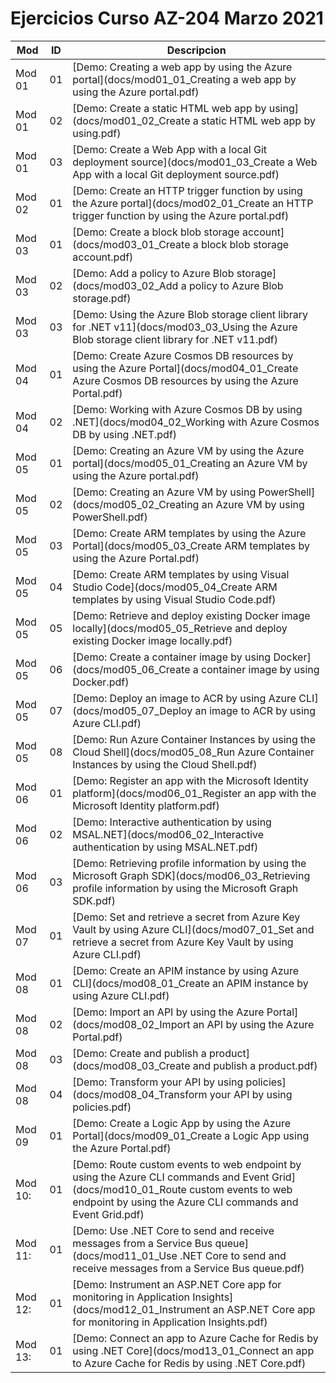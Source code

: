 

# Ejercicios Curso AZ-204 Marzo 2021



| Mod     | ID    | Descripcion                                                  |
| ------- | ----|-------------------------------------------------------- |
| Mod 01  |01| [Demo: Creating a web app by using the Azure portal](docs/mod01_01_Creating a web app by using the Azure portal.pdf) |
| Mod 01  |02|[Demo: Create a static HTML web  app by using](docs/mod01_02_Create a static HTML web app by using.pdf) |
| Mod 01  |03| [Demo: Create a Web App with a local Git deployment source](docs/mod01_03_Create a Web App with a local Git deployment source.pdf) |
| Mod 02  |01| [Demo: Create an HTTP trigger function by using the Azure  portal](docs/mod02_01_Create an HTTP trigger function by using the Azure portal.pdf) |
| Mod 03  |01| [Demo: Create a block blob storage account](docs/mod03_01_Create a block blob storage account.pdf) |
| Mod 03  |02| [Demo: Add a policy to Azure Blob storage](docs/mod03_02_Add a policy to Azure Blob storage.pdf) |
| Mod 03  |03| [Demo: Using the Azure Blob storage client library for .NET v11](docs/mod03_03_Using the Azure Blob storage client library for .NET v11.pdf) |
| Mod 04  |01| [Demo: Create Azure Cosmos DB resources by using the Azure  Portal](docs/mod04_01_Create Azure Cosmos DB resources by using the Azure Portal.pdf) |
| Mod 04  |02| [Demo: Working with Azure Cosmos DB by using .NET](docs/mod04_02_Working with Azure Cosmos DB by using .NET.pdf) |
| Mod 05  |01| [Demo: Creating an Azure VM by using the Azure portal](docs/mod05_01_Creating an Azure VM by using the Azure portal.pdf) |
| Mod 05  |02| [Demo: Creating an Azure VM by using PowerShell](docs/mod05_02_Creating an Azure VM by using PowerShell.pdf) |
| Mod 05  |03| [Demo: Create ARM templates by using the Azure Portal](docs/mod05_03_Create ARM templates by using the Azure Portal.pdf) |
| Mod 05  |04| [Demo: Create ARM templates by using Visual Studio Code](docs/mod05_04_Create ARM templates by using Visual Studio Code.pdf) |
| Mod 05  |05| [Demo: Retrieve and deploy existing Docker image locally](docs/mod05_05_Retrieve and deploy existing Docker image locally.pdf) |
| Mod 05  |06| [Demo: Create a container image by using Docker](docs/mod05_06_Create a container image by using Docker.pdf) |
| Mod 05  |07| [Demo: Deploy an image to ACR by using Azure CLI](docs/mod05_07_Deploy an image to ACR by using Azure CLI.pdf) |
| Mod 05  |08| [Demo: Run Azure Container Instances by using the Cloud Shell](docs/mod05_08_Run Azure Container Instances by using the Cloud Shell.pdf) |
| Mod 06  |01| [Demo: Register an app with the Microsoft Identity platform](docs/mod06_01_Register an app with the Microsoft Identity platform.pdf) |
| Mod 06  |02| [Demo: Interactive authentication by using MSAL.NET](docs/mod06_02_Interactive authentication by using MSAL.NET.pdf) |
| Mod 06  |03| [Demo: Retrieving profile information by using the Microsoft  Graph SDK](docs/mod06_03_Retrieving profile information by using the Microsoft Graph SDK.pdf) |
| Mod 07  |01| [Demo: Set and retrieve a secret from Azure Key Vault by using  Azure CLI](docs/mod07_01_Set and retrieve a secret from Azure Key Vault by using Azure CLI.pdf) |
| Mod 08  |01| [Demo: Create an APIM instance by using Azure CLI](docs/mod08_01_Create an APIM instance by using Azure CLI.pdf)  |
| Mod 08  |02| [Demo: Import an API by using the Azure Portal](docs/mod08_02_Import an API by using the Azure Portal.pdf) |
| Mod 08  |03| [Demo: Create and publish a product](docs/mod08_03_Create and publish a product.pdf)             |
| Mod 08  |04| [Demo: Transform your API by using policies](docs/mod08_04_Transform your API by using policies.pdf)     |
| Mod 09  |01| [Demo: Create a Logic App by using the Azure Portal](docs/mod09_01_Create a Logic App using the Azure Portal.pdf) |
| Mod 10: |01| [Demo: Route custom events to web endpoint by using the Azure  CLI commands and Event Grid](docs/mod10_01_Route custom events to web endpoint by using the Azure CLI commands and Event Grid.pdf) |
| Mod 11: |01| [Demo: Use .NET Core to send and receive messages from a  Service Bus queue](docs/mod11_01_Use .NET Core to send and receive messages from a Service Bus queue.pdf) |
| Mod 12: |01| [Demo: Instrument an ASP.NET Core app for monitoring in  Application Insights](docs/mod12_01_Instrument an ASP.NET Core app for monitoring in Application Insights.pdf) |
| Mod 13: |01| [Demo: Connect an app to Azure Cache for Redis by using .NET  Core](docs/mod13_01_Connect an app to Azure Cache for Redis by using .NET Core.pdf) |